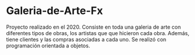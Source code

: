 # Galeria-de-Arte-Fx
Proyecto realizado en el 2020. Consiste en toda una galeria de arte con diferentes tipos de obras, los artistas que que hicieron cada obra. Además, tiene clientes y las compras asociadas a cada uno. Se realizó con programación orientada a objetos.
